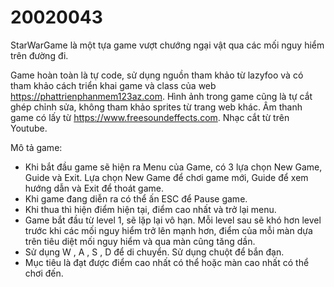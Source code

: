 # 20020043

StarWarGame là một tựa game vượt chướng ngại vật qua các mối nguy hiểm trên đường đi.

Game hoàn toàn là tự code, sử dụng nguồn tham khảo từ lazyfoo và có tham khảo cách triển khai game và class của web https://phattrienphanmem123az.com.
Hình ảnh trong game cũng là tự cắt ghép chỉnh sửa, không tham khảo sprites từ trang web khác.
Âm thanh game có lấy từ https://www.freesoundeffects.com. Nhạc cắt từ trên Youtube.

Mô tả game:
* Khi bắt đầu game sẽ hiện ra Menu của Game, có 3 lựa chọn New Game, Guide và Exit. Lựa chọn New Game để chơi game mới, Guide để xem hướng dẫn và Exit để thoát game.
* Khi game đang diễn ra có thể ấn ESC để Pause game.
* Khi thua thì hiện điểm hiện tại, điểm cao nhất và trở lại menu.
* Game bắt đầu từ level 1, sẽ lặp lại vô hạn. Mỗi level sau sẽ khó hơn level trước khi các mối nguy hiểm trở lên mạnh hơn, điểm của mỗi màn dựa trên tiêu diệt mối nguy hiểm và qua màn cũng tăng dần.
* Sử dụng W , A , S , D để di chuyển. Sử dụng chuột để bắn đạn.
* Mục tiêu là đạt được điểm cao nhất có thể hoặc màn cao nhất có thể chơi đến.

